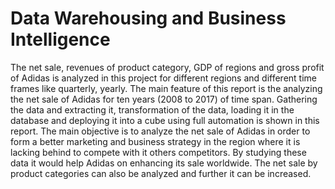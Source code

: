 # Data Warehousing and Business Intelligence 

The net sale, revenues of product category, GDP of regions and gross profit of Adidas is analyzed in this project for different regions and different time frames like quarterly, yearly. The main feature of this report is the analyzing the net sale of Adidas for ten years (2008 to 2017) of time span. Gathering the data and extracting it, transformation of the data, loading it in the database and deploying it into a cube using full automation is shown in this report. The main objective is to analyze the net sale of Adidas in order to form a better marketing and business strategy in the region where it is lacking behind to compete with it others competitors. By studying these data it would help Adidas on enhancing its sale worldwide. The net sale by product categories can also be analyzed and further it can be increased.
